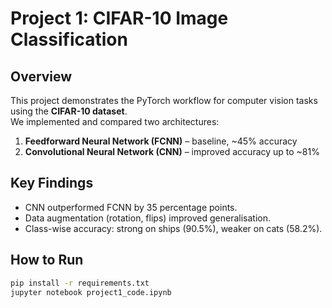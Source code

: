# Project 1: CIFAR-10 Image Classification

## Overview
This project demonstrates the PyTorch workflow for computer vision tasks using the **CIFAR-10 dataset**.  
We implemented and compared two architectures:
1. **Feedforward Neural Network (FCNN)** – baseline, ~45% accuracy
2. **Convolutional Neural Network (CNN)** – improved accuracy up to ~81%

## Key Findings
- CNN outperformed FCNN by 35 percentage points.
- Data augmentation (rotation, flips) improved generalisation.
- Class-wise accuracy: strong on ships (90.5%), weaker on cats (58.2%).

## How to Run
```bash
pip install -r requirements.txt
jupyter notebook project1_code.ipynb
